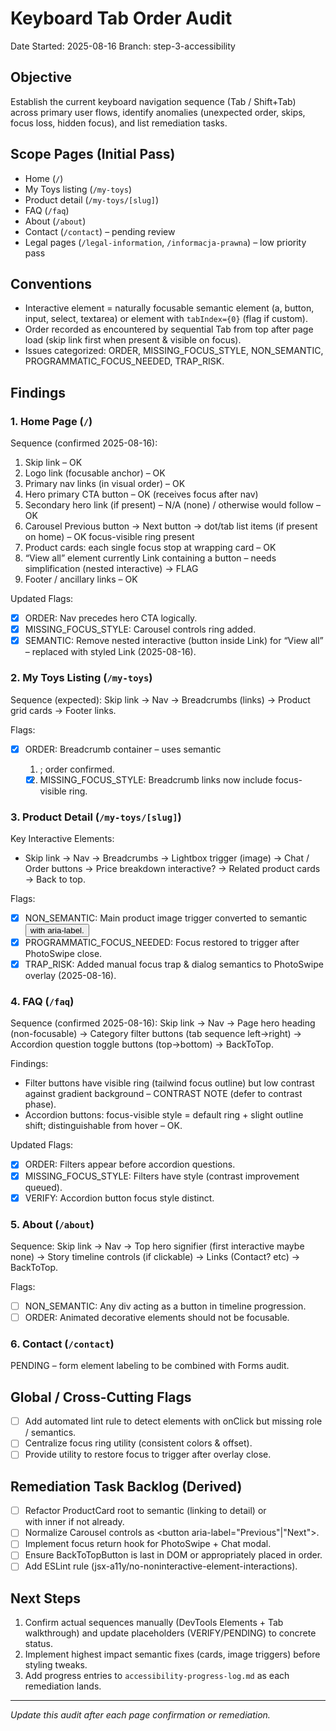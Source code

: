 # Keyboard Tab Order Audit

Date Started: 2025-08-16
Branch: step-3-accessibility

## Objective
Establish the current keyboard navigation sequence (Tab / Shift+Tab) across primary user flows, identify anomalies (unexpected order, skips, focus loss, hidden focus), and list remediation tasks.

## Scope Pages (Initial Pass)
- Home (`/`)
- My Toys listing (`/my-toys`)
- Product detail (`/my-toys/[slug]`)
- FAQ (`/faq`)
- About (`/about`)
- Contact (`/contact`) – pending review
- Legal pages (`/legal-information`, `/informacja-prawna`) – low priority pass

## Conventions
- Interactive element = naturally focusable semantic element (a, button, input, select, textarea) or element with `tabIndex={0}` (flag if custom).
- Order recorded as encountered by sequential Tab from top after page load (skip link first when present & visible on focus).
- Issues categorized: ORDER, MISSING_FOCUS_STYLE, NON_SEMANTIC, PROGRAMMATIC_FOCUS_NEEDED, TRAP_RISK.

## Findings

### 1. Home Page (`/`)
Sequence (confirmed 2025-08-16):
1. Skip link – OK
2. Logo link (focusable anchor) – OK
3. Primary nav links (in visual order) – OK
4. Hero primary CTA button – OK (receives focus after nav)
5. Secondary hero link (if present) – N/A (none) / otherwise would follow – OK
6. Carousel Previous button → Next button → dot/tab list items (if present on home) – OK focus-visible ring present
7. Product cards: each single focus stop at <a> wrapping card – OK
8. “View all” element currently Link containing a button – needs simplification (nested interactive) → FLAG
9. Footer / ancillary links – OK

Updated Flags:
- [x] ORDER: Nav precedes hero CTA logically.
- [x] MISSING_FOCUS_STYLE: Carousel controls ring added.
- [x] SEMANTIC: Remove nested interactive (button inside Link) for “View all” – replaced with styled Link (2025-08-16).

### 2. My Toys Listing (`/my-toys`)
Sequence (expected): Skip link → Nav → Breadcrumbs (links) → Product grid cards → Footer links.

Flags:
- [x] ORDER: Breadcrumb container – uses semantic <nav><ol><li>; order confirmed.
- [x] MISSING_FOCUS_STYLE: Breadcrumb links now include focus-visible ring.

### 3. Product Detail (`/my-toys/[slug]`)
Key Interactive Elements:
- Skip link → Nav → Breadcrumbs → Lightbox trigger (image) → Chat / Order buttons → Price breakdown interactive? → Related product cards → Back to top.

Flags:
- [x] NON_SEMANTIC: Main product image trigger converted to semantic <button> with aria-label.
- [x] PROGRAMMATIC_FOCUS_NEEDED: Focus restored to trigger after PhotoSwipe close.
- [x] TRAP_RISK: Added manual focus trap & dialog semantics to PhotoSwipe overlay (2025-08-16).

### 4. FAQ (`/faq`)
Sequence (confirmed 2025-08-16): Skip link → Nav → Page hero heading (non-focusable) → Category filter buttons (tab sequence left→right) → Accordion question toggle buttons (top→bottom) → BackToTop.

Findings:
- Filter buttons have visible ring (tailwind focus outline) but low contrast against gradient background – CONTRAST NOTE (defer to contrast phase).
- Accordion buttons: focus-visible style = default ring + slight outline shift; distinguishable from hover – OK.

Updated Flags:
- [x] ORDER: Filters appear before accordion questions.
- [x] MISSING_FOCUS_STYLE: Filters have style (contrast improvement queued).
- [x] VERIFY: Accordion button focus style distinct.

### 5. About (`/about`)
Sequence: Skip link → Nav → Top hero signifier (first interactive maybe none) → Story timeline controls (if clickable) → Links (Contact? etc) → BackToTop.

Flags:
- [ ] NON_SEMANTIC: Any div acting as a button in timeline progression.
- [ ] ORDER: Animated decorative elements should not be focusable.

### 6. Contact (`/contact`)
PENDING – form element labeling to be combined with Forms audit.

## Global / Cross-Cutting Flags
- [ ] Add automated lint rule to detect elements with onClick but missing role / semantics.
- [ ] Centralize focus ring utility (consistent colors & offset).
- [ ] Provide utility to restore focus to trigger after overlay close.

## Remediation Task Backlog (Derived)
- [ ] Refactor ProductCard root to semantic <a> (linking to detail) or <article> with inner <a> if not already.
- [ ] Normalize Carousel controls as <button aria-label="Previous"|"Next">.
- [ ] Implement focus return hook for PhotoSwipe + Chat modal.
- [ ] Ensure BackToTopButton is last in DOM or appropriately placed in order.
- [ ] Add ESLint rule (jsx-a11y/no-noninteractive-element-interactions).

## Next Steps
1. Confirm actual sequences manually (DevTools Elements + Tab walkthrough) and update placeholders (VERIFY/PENDING) to concrete status.
2. Implement highest impact semantic fixes (cards, image triggers) before styling tweaks.
3. Add progress entries to `accessibility-progress-log.md` as each remediation lands.

---
*Update this audit after each page confirmation or remediation.*
